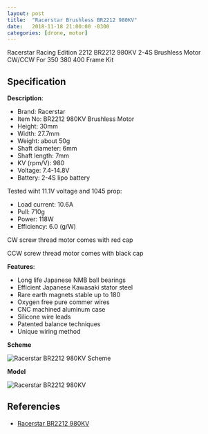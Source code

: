 ```yaml
---
layout: post
title:  "Racerstar Brushless BR2212 980KV"
date:   2018-11-18 21:00:00 -0300
categories: [drone, motor]
---
```


Racerstar Racing Edition 2212 BR2212 980KV 2-4S Brushless Motor CW/CCW For 350 380 400 Frame Kit

## Specification

**Description**:

* Brand: Racerstar 
* Item No: BR2212 980KV Brushless Motor
* Height: 30mm
* Width: 27.7mm
* Weight: about 50g
* Shaft diameter: 6mm
* Shaft length: 7mm
* KV (rpm/V): 980
* Voltage: 7.4-14.8V
* Battery: 2-4S lipo battery

Tested wiht 11.1V voltage and 1045 prop:

* Load current: 10.6A
* Pull: 710g
* Power: 118W
* Efficiency: 6.0 (g/W)


CW screw thread motor comes with red cap

CCW screw thread motor comes with black cap


**Features**:

* Long life Japanese NMB ball bearings
* Efficient Japanese Kawasaki stator steel
* Rare earth magnets stable up to 180
* Oxygen free pure commer wires
* CNC machined aluminum case
* Silicone wire leads
* Patented balance techniques
* Unique wiring method

**Scheme**

![Racerstar BR2212 980KV Scheme](/blog/assets/images/br2212_980kv_brushless_motor_scheme.png)

**Model**

![Racerstar BR2212 980KV](/blog/assets/images/br2212_980kv_brushless_motor.jpg)

## Referencies

* [Racerstar BR2212 980KV](https://www.racerstar.com/Racerstar-Racing-Edition-2212-BR2212-980KV-2-4S-Brushless-Motor-CW-or-CCW-For-350-400-RC-Drone-FPV-Racing-Multi-Rotor-p-44.html)